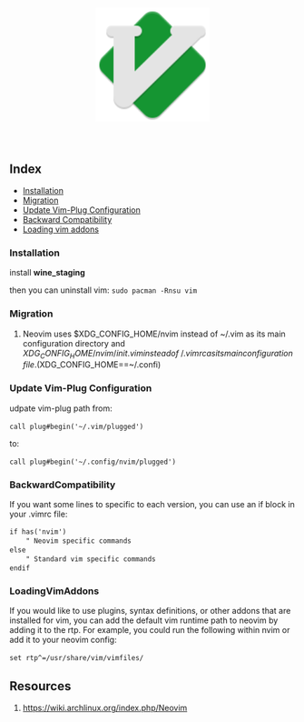<h1 align="center">
	<img width="200" src="Vim.svg" alt="Vim">
	<br>
	<br>
</h1>

## Index
- [Installation](#Installation)
- [Migration](#Migration)
- [Update Vim-Plug Configuration](#UpdateVimPlugConfiguration)
- [Backward Compatibility](#BackwardCompatibility)
- [Loading vim addons](#LoadingVimAddons)


### <a name="Installation">Installation</a>
install __wine_staging__

then you can uninstall vim:
`sudo pacman -Rnsu vim`

### <a name="Migration">Migration</a>
1. Neovim uses $XDG_CONFIG_HOME/nvim instead of ~/.vim as its main configuration directory and $XDG_CONFIG_HOME/nvim/init.vim instead of ~/.vimrc as its main configuration file.($XDG_CONFIG_HOME==~/.confi)

### <a name="UpdateVimPlugConfiguration">Update Vim-Plug Configuration</a>
udpate vim-plug path from:

`call plug#begin('~/.vim/plugged')`

to:

`call plug#begin('~/.config/nvim/plugged')`


### <a name="Backward Compatibility">BackwardCompatibility</a>
If you want some lines to specific to each version, you can use an if block in your .vimrc file:

```
if has('nvim')
    " Neovim specific commands
else
    " Standard vim specific commands
endif
```

### <a name="Loading Vim Addons">LoadingVimAddons</a>
If you would like to use plugins, syntax definitions, or other addons that are installed for vim, you can add the default vim runtime path to neovim by adding it to the rtp. For example, you could run the following within nvim or add it to your neovim config:

`set rtp^=/usr/share/vim/vimfiles/`


Resources
---
1. https://wiki.archlinux.org/index.php/Neovim



